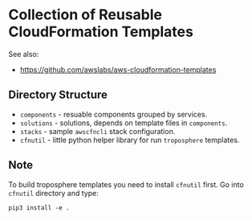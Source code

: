 # Collection of Reusable CloudFormation Templates

See also:
 
 - https://github.com/awslabs/aws-cloudformation-templates
 

## Directory Structure

- `components` - resuable components grouped by services.
- `solutions` - solutions, depends on template files in `components`.
- `stacks` - sample `awscfncli` stack configuration.
- `cfnutil` - little python helper library for run `troposphere` templates.


## Note

To build troposphere templates you need to install `cfnutil` first.
Go into `cfnutil` directory and type:
    
    pip3 install -e .

